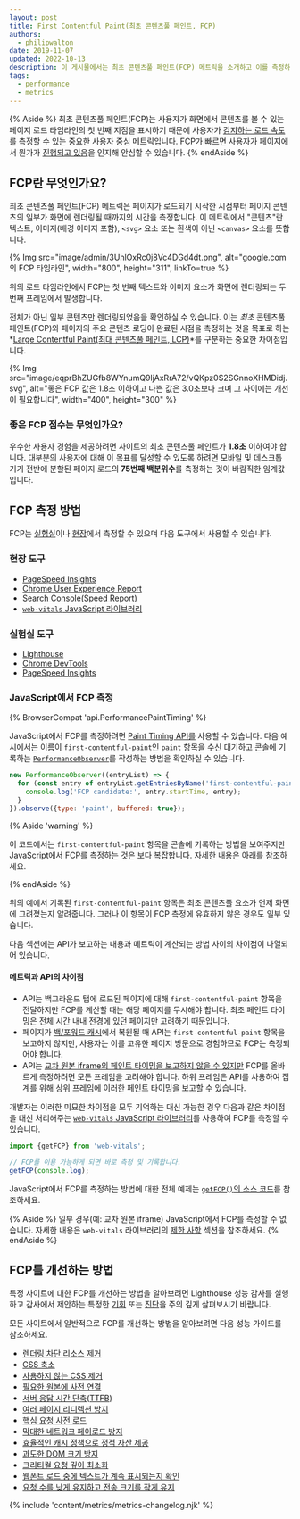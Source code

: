 ```yaml
---
layout: post
title: First Contentful Paint(최초 콘텐츠풀 페인트, FCP)
authors:
  - philipwalton
date: 2019-11-07
updated: 2022-10-13
description: 이 게시물에서는 최초 콘텐츠풀 페인트(FCP) 메트릭을 소개하고 이를 측정하는 방법을 설명합니다.
tags:
  - performance
  - metrics
---
```


{% Aside %} 최초 콘텐츠풀 페인트(FCP)는 사용자가 화면에서 콘텐츠를 볼 수 있는 페이지 로드 타임라인의 첫 번째 지점을 표시하기 때문에 사용자가 [감지하는 로드 속도](/user-centric-performance-metrics/#types-of-metrics)를 측정할 수 있는 중요한 사용자 중심 메트릭입니다. FCP가 빠르면 사용자가 페이지에서 뭔가가 [진행되고 있음](/user-centric-performance-metrics/#questions)을 인지해 안심할 수 있습니다. {% endAside %}

## FCP란 무엇인가요?

최초 콘텐츠풀 페인트(FCP) 메트릭은 페이지가 로드되기 시작한 시점부터 페이지 콘텐츠의 일부가 화면에 렌더링될 때까지의 시간을 측정합니다. 이 메트릭에서 "콘텐츠"란 텍스트, 이미지(배경 이미지 포함), `<svg>` 요소 또는 흰색이 아닌 `<canvas>` 요소를 뜻합니다.

{% Img src="image/admin/3UhlOxRc0j8Vc4DGd4dt.png", alt="google.com의 FCP 타임라인", width="800", height="311", linkTo=true %}

위의 로드 타임라인에서 FCP는 첫 번째 텍스트와 이미지 요소가 화면에 렌더링되는 두 번째 프레임에서 발생합니다.

전체가 아닌 일부 콘텐츠만 렌더링되었음을 확인하실 수 있습니다. 이는 *최초* 콘텐츠풀 페인트(FCP)와 페이지의 주요 콘텐츠 로딩이 완료된 시점을 측정하는 것을 목표로 하는 *[Large Contentful Paint(최대 콘텐츠풀 페인트, LCP)](/lcp/)*를 구분하는 중요한 차이점입니다.

  <picture>
    <source srcset="{{ "image/eqprBhZUGfb8WYnumQ9ljAxRrA72/V1mtKJenViYAhn05WxqR.svg" | imgix }}" media="(min-width: 640px)" width="400", height="100">
    {% Img src="image/eqprBhZUGfb8WYnumQ9ljAxRrA72/vQKpz0S2SGnnoXHMDidj.svg", alt="좋은 FCP 값은 1.8초 이하이고 나쁜 값은 3.0초보다 크며 그 사이에는 개선이 필요합니다", width="400", height="300" %}
  </picture>

### 좋은 FCP 점수는 무엇인가요?

우수한 사용자 경험을 제공하려면 사이트의 최초 콘텐츠풀 페인트가 **1.8초** 이하여야 합니다. 대부분의 사용자에 대해 이 목표를 달성할 수 있도록 하려면 모바일 및 데스크톱 기기 전반에 분할된 페이지 로드의 **75번째 백분위수**를 측정하는 것이 바람직한 임계값입니다.

## FCP 측정 방법

FCP는 [실험실](/user-centric-performance-metrics/#in-the-lab)이나 [현장](/user-centric-performance-metrics/#in-the-field)에서 측정할 수 있으며 다음 도구에서 사용할 수 있습니다.

### 현장 도구

- [PageSpeed Insights](https://pagespeed.web.dev/)
- [Chrome User Experience Report](https://developer.chrome.com/docs/crux/)
- [Search Console(Speed Report)](https://webmasters.googleblog.com/2019/11/search-console-speed-report.html)
- [`web-vitals` JavaScript 라이브러리](https://github.com/GoogleChrome/web-vitals)

### 실험실 도구

- [Lighthouse](https://developer.chrome.com/docs/lighthouse/overview/)
- [Chrome DevTools](https://developer.chrome.com/docs/devtools/)
- [PageSpeed Insights](https://pagespeed.web.dev/)

### JavaScript에서 FCP 측정

{% BrowserCompat 'api.PerformancePaintTiming' %}

JavaScript에서 FCP를 측정하려면 [Paint Timing API를](https://w3c.github.io/paint-timing/) 사용할 수 있습니다. 다음 예시에서는 이름이 `first-contentful-paint`인 `paint` 항목을 수신 대기하고 콘솔에 기록하는 [`PerformanceObserver`](https://developer.mozilla.org/docs/Web/API/PerformanceObserver)를 작성하는 방법을 확인하실 수 있습니다.

```js
new PerformanceObserver((entryList) => {
  for (const entry of entryList.getEntriesByName('first-contentful-paint')) {
    console.log('FCP candidate:', entry.startTime, entry);
  }
}).observe({type: 'paint', buffered: true});
```

{% Aside 'warning' %}

이 코드에서는 `first-contentful-paint` 항목을 콘솔에 기록하는 방법을 보여주지만 JavaScript에서 FCP를 측정하는 것은 보다 복잡합니다. 자세한 내용은 아래를 참조하세요.

{% endAside %}

위의 예에서 기록된 `first-contentful-paint` 항목은 최초 콘텐츠풀 요소가 언제 화면에 그려졌는지 알려줍니다. 그러나 이 항목이 FCP 측정에 유효하지 않은 경우도 일부 있습니다.

다음 섹션에는 API가 보고하는 내용과 메트릭이 계산되는 방법 사이의 차이점이 나열되어 있습니다.

#### 메트릭과 API의 차이점

- API는 백그라운드 탭에 로드된 페이지에 대해 `first-contentful-paint` 항목을 전달하지만 FCP를 계산할 때는 해당 페이지를 무시해야 합니다. 최초 페인트 타이밍은 전체 시간 내내 전경에 있던 페이지만 고려하기 때문입니다.
- 페이지가 [백/포워드 캐시](/bfcache/#impact-on-core-web-vitals)에서 복원될 때 API는 `first-contentful-paint` 항목을 보고하지 않지만, 사용자는 이를 고유한 페이지 방문으로 경험하므로 FCP는 측정되어야 합니다.
- API는 [교차 원본 iframe의 페인트 타이밍을 보고하지 않을 수 있지만](https://w3c.github.io/paint-timing/#:~:text=cross-origin%20iframes) FCP를 올바르게 측정하려면 모든 프레임을 고려해야 합니다. 하위 프레임은 API를 사용하여 집계를 위해 상위 프레임에 이러한 페인트 타이밍을 보고할 수 있습니다.

개발자는 이러한 미묘한 차이점을 모두 기억하는 대신 가능한 경우 다음과 같은 차이점을 대신 처리해주는 [`web-vitals` JavaScript 라이브러리](https://github.com/GoogleChrome/web-vitals)를 사용하여 FCP를 측정할 수 있습니다.

```js
import {getFCP} from 'web-vitals';

// FCP를 이용 가능하게 되면 바로 측정 및 기록합니다.
getFCP(console.log);
```

JavaScript에서 FCP를 측정하는 방법에 대한 전체 예제는 [`getFCP()`의 소스 코드](https://github.com/GoogleChrome/web-vitals/blob/main/src/getFCP.ts)를 참조하세요.

{% Aside %} 일부 경우(예: 교차 원본 iframe) JavaScript에서 FCP를 측정할 수 없습니다. 자세한 내용은 `web-vitals` 라이브러리의 [제한 사항](https://github.com/GoogleChrome/web-vitals#limitations) 섹션을 참조하세요. {% endAside %}

## FCP를 개선하는 방법

특정 사이트에 대한 FCP를 개선하는 방법을 알아보려면 Lighthouse 성능 감사를 실행하고 감사에서 제안하는 특정한 [기회](https://developer.chrome.com/docs/lighthouse/performance/#opportunities) 또는 [진단](https://developer.chrome.com/docs/lighthouse/performance/#diagnostics)을 주의 깊게 살펴보시기 바랍니다.

모든 사이트에서 일반적으로 FCP를 개선하는 방법을 알아보려면 다음 성능 가이드를 참조하세요.

- [렌더링 차단 리소스 제거](https://developer.chrome.com/docs/lighthouse/performance/render-blocking-resources/)
- [CSS 축소](https://developer.chrome.com/docs/lighthouse/performance/unminified-css/)
- [사용하지 않는 CSS 제거](https://developer.chrome.com/docs/lighthouse/performance/unused-css-rules/)
- [필요한 원본에 사전 연결](https://developer.chrome.com/docs/lighthouse/performance/uses-rel-preconnect/)
- [서버 응답 시간 단축(TTFB)](/ttfb/)
- [여러 페이지 리디렉션 방지](https://developer.chrome.com/docs/lighthouse/performance/redirects/)
- [핵심 요청 사전 로드](https://developer.chrome.com/docs/lighthouse/performance/uses-rel-preload/)
- [막대한 네트워크 페이로드 방지](https://developer.chrome.com/docs/lighthouse/performance/total-byte-weight/)
- [효율적인 캐시 정책으로 정적 자산 제공](https://developer.chrome.com/docs/lighthouse/performance/uses-long-cache-ttl/)
- [과도한 DOM 크기 방지](https://developer.chrome.com/docs/lighthouse/performance/dom-size/)
- [크리티컬 요청 깊이 최소화](https://developer.chrome.com/docs/lighthouse/performance/critical-request-chains/)
- [웹폰트 로드 중에 텍스트가 계속 표시되는지 확인](https://developer.chrome.com/docs/lighthouse/performance/font-display/)
- [요청 수를 낮게 유지하고 전송 크기를 작게 유지](https://developer.chrome.com/docs/lighthouse/performance/resource-summary/)

{% include 'content/metrics/metrics-changelog.njk' %}

